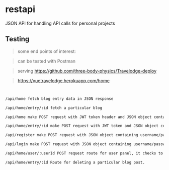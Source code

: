 # restapi
JSON API for handling API calls for personal projects

## Testing

> some end points of interest:

> can be tested with Postman

> serving https://github.com/three-body-physics/Travelodge-deploy

> https://vuetravelodge.herokuapp.com/home


``` bash


/api/home fetch blog entry data in JSON response

/api/home/entry/:id fetch a particular blog

/api/home make POST request with JWT token header and JSON object containing post data to create a new blog post

/api/home/entry/:id make POST request with JWT token and JSON object containing comment data to create a new comment at specified blog entry

/api/register make POST request with JSON object containing username/password to create new user acount.

/api/login make POST request with JSON object containing username/password to log in.

/api/home/user/:userId POST request route for user panel, it checks to see if user has admin privilege.

/api/home/entry/:id Route for deleting a particular blog post. 


```
